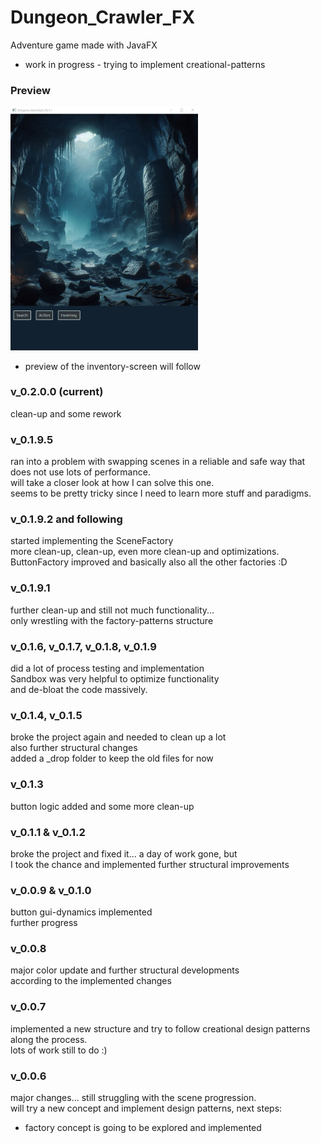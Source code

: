 # Dungeon_Crawler_FX
Adventure game made with JavaFX
- work in progress - trying to implement creational-patterns

### Preview
<img src="src/main/resources/com/krieger/dungeon_crawler_fx/images/preview.png" alt="Preview-picture of the main-window" width="300px" height="auto">     

- preview of the inventory-screen will follow

### v_0.2.0.0 (current)
clean-up and some rework  
  
### v_0.1.9.5 
ran into a problem with swapping scenes in a reliable and safe way that does not use lots of performance.   
will take a closer look at how I can solve this one.   
seems to be pretty tricky since I need to learn more stuff and paradigms.  

### v_0.1.9.2 and following
started implementing the SceneFactory   
more clean-up, clean-up, even more clean-up and optimizations.   
ButtonFactory improved and basically also all the other factories :D  

### v_0.1.9.1
further clean-up and still not much functionality...   
only wrestling with the factory-patterns structure  

### v_0.1.6, v_0.1.7, v_0.1.8, v_0.1.9
did a lot of process testing and implementation   
Sandbox was very helpful to optimize functionality   
and de-bloat the code massively.  
  
### v_0.1.4, v_0.1.5
broke the project again and needed to clean up a lot   
also further structural changes   
added a _drop folder to keep the old files for now  
  
### v_0.1.3
button logic added and some more clean-up    
  
### v_0.1.1 & v_0.1.2
broke the project and fixed it... a day of work gone, but   
I took the chance and implemented further structural improvements  
  
### v_0.0.9 & v_0.1.0
button gui-dynamics implemented   
further progress  
  
### v_0.0.8
major color update and further structural developments  
according to the implemented changes  
  
### v_0.0.7
implemented a new structure and try to follow creational design patterns along the process.   
lots of work still to do :)  
  
### v_0.0.6
major changes... still struggling with the scene progression.  
will try a new concept and implement design patterns, next steps:
- factory concept is going to be explored and implemented  
  
